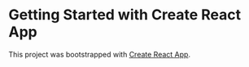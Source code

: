 # Getting Started with Create React App

This project was bootstrapped with [Create React App](https://github.com/facebook/create-react-app). 
